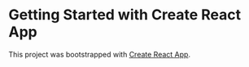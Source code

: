 # Getting Started with Create React App

This project was bootstrapped with [Create React App](https://github.com/facebook/create-react-app). 
